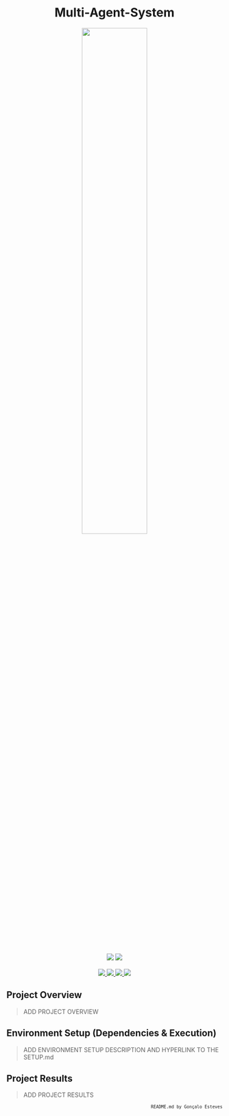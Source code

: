 <div align="center">
    <h1>Multi-Agent-System</h1>
</div>

<p align="center" width="100%">
    <img src="#" width="55%" height="55%" />
</p>

<div align="center">
    <a>
        <img src="https://img.shields.io/badge/Made%20with-Python-9ACFC3?style=for-the-badge&logo=Python&logoColor=9ACFC3">
    </a>
    <a>
        <img src="https://img.shields.io/badge/Made%20with-Jupyter-9ACFC3?style=for-the-badge&logo=Jupyter&logoColor=9ACFC3">
    </a>
</div>

<br/>

<div align="center">
    <a href="https://github.com/EstevesX10/__INSERT_REPO_NAME__/blob/main/LICENSE">
        <img src="https://img.shields.io/github/license/EstevesX10/__INSERT_REPO_NAME__?style=flat&logo=gitbook&logoColor=9ACFC3&label=License&color=9ACFC3">
    </a>
    <a href="#">
        <img src="https://img.shields.io/github/repo-size/EstevesX10/__INSERT_REPO_NAME__?style=flat&logo=googlecloudstorage&logoColor=9ACFC3&logoSize=auto&label=Repository%20Size&color=9ACFC3">
    </a>
    <a href="#">
        <img src="https://img.shields.io/github/stars/EstevesX10/__INSERT_REPO_NAME__?style=flat&logo=adafruit&logoColor=9ACFC3&logoSize=auto&label=Stars&color=9ACFC3">
    </a>
    <a href="https://github.com/EstevesX10/__INSERT_REPO_NAME__/blob/main/DEPENDENCIES.md">
        <img src="https://img.shields.io/badge/Dependencies-DEPENDENCIES.md-white?style=flat&logo=anaconda&logoColor=9ACFC3&logoSize=auto&color=9ACFC3"> 
    </a>
</div>

## Project Overview

> ADD PROJECT OVERVIEW

## Environment Setup (Dependencies & Execution)

> ADD ENVIRONMENT SETUP DESCRIPTION AND HYPERLINK TO THE SETUP.md

## Project Results

> ADD PROJECT RESULTS

<div align="right">
<sub>

<!-- <sup></sup> -->
`README.md by Gonçalo Esteves`
</sub>
</div>